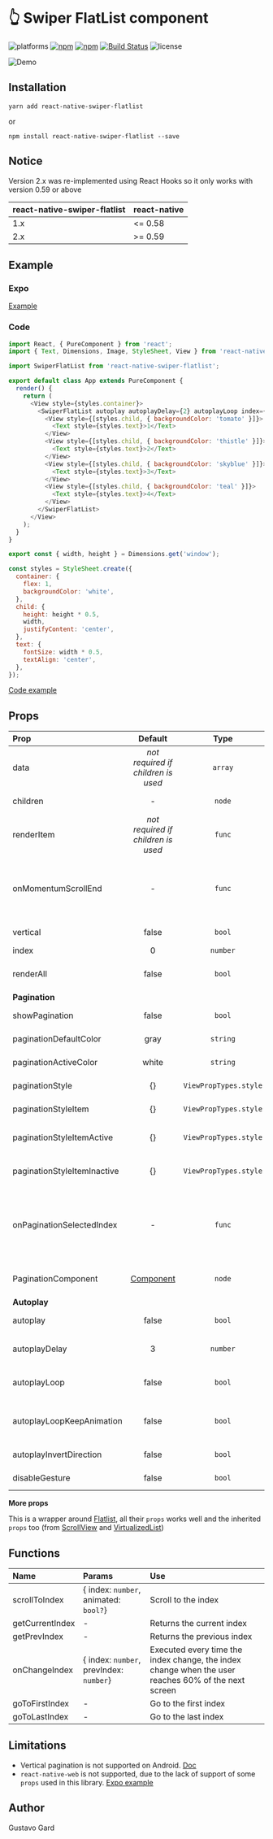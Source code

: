 # :point_up_2: Swiper FlatList component

![platforms](https://img.shields.io/badge/platforms-Android%20|%20iOS-brightgreen.svg)
[![npm](https://img.shields.io/npm/v/react-native-swiper-flatlist.svg)](https://www.npmjs.com/package/react-native-swiper-flatlist)
[![npm](https://img.shields.io/npm/dm/react-native-swiper-flatlist.svg)](https://www.npmjs.com/package/react-native-swiper-flatlist)
[![Build Status](https://app.bitrise.io/app/dfeb47a453df37dd/status.svg?token=54NHsU_G5kGTSZpdEejqLA&branch=master)](https://app.bitrise.io/app/dfeb47a453df37dd)
![license](https://img.shields.io/npm/l/react-native-swiper-flatlist.svg)

![Demo](https://raw.githubusercontent.com/gusgard/react-native-swiper-flatlist/master/demo.gif)

## Installation

```
yarn add react-native-swiper-flatlist
```

or

```
npm install react-native-swiper-flatlist --save
```

## Notice

Version 2.x was re-implemented using React Hooks so it only works with version 0.59 or above

| react-native-swiper-flatlist | react-native |
| ---------------------------- | ------------ |
| 1.x                          | <= 0.58      |
| 2.x                          | >= 0.59      |

## Example

### Expo

[Example](https://snack.expo.io/@gusgard/react-native-swiper-flatlist)

### Code

```js
import React, { PureComponent } from 'react';
import { Text, Dimensions, Image, StyleSheet, View } from 'react-native';

import SwiperFlatList from 'react-native-swiper-flatlist';

export default class App extends PureComponent {
  render() {
    return (
      <View style={styles.container}>
        <SwiperFlatList autoplay autoplayDelay={2} autoplayLoop index={2} showPagination>
          <View style={[styles.child, { backgroundColor: 'tomato' }]}>
            <Text style={styles.text}>1</Text>
          </View>
          <View style={[styles.child, { backgroundColor: 'thistle' }]}>
            <Text style={styles.text}>2</Text>
          </View>
          <View style={[styles.child, { backgroundColor: 'skyblue' }]}>
            <Text style={styles.text}>3</Text>
          </View>
          <View style={[styles.child, { backgroundColor: 'teal' }]}>
            <Text style={styles.text}>4</Text>
          </View>
        </SwiperFlatList>
      </View>
    );
  }
}

export const { width, height } = Dimensions.get('window');

const styles = StyleSheet.create({
  container: {
    flex: 1,
    backgroundColor: 'white',
  },
  child: {
    height: height * 0.5,
    width,
    justifyContent: 'center',
  },
  text: {
    fontSize: width * 0.5,
    textAlign: 'center',
  },
});
```

[Code example](./example/README.md)

## Props

| Prop                        |                      Default                      |         Type          | Description                                                                           |
| :-------------------------- | :-----------------------------------------------: | :-------------------: | :------------------------------------------------------------------------------------ |
| data                        |        _not required if children is used_         |        `array`        | Data to use in renderItem                                                             |
| children                    |                         -                         |        `node`         | Children elements                                                                     |
| renderItem                  |        _not required if children is used_         |        `func`         | Takes an item from data and renders it into the list                                  |
| onMomentumScrollEnd         |                         -                         |        `func`         | Called after scroll end and the first parameter is the current index                  |
| vertical                    |                       false                       |        `bool`         | Show vertical swiper                                                                  |
| index                       |                         0                         |       `number`        | Index to start                                                                        |
| renderAll                   |                       false                       |        `bool`         | Render all the items before display it                                                |
| **Pagination**              |
| showPagination              |                       false                       |        `bool`         | Show pagination                                                                       |
| paginationDefaultColor      |                       gray                        |       `string`        | Pagination color                                                                      |
| paginationActiveColor       |                       white                       |       `string`        | Pagination color                                                                      |
| paginationStyle             |                        {}                         | `ViewPropTypes.style` | Style object for the container                                                        |
| paginationStyleItem         |                        {}                         | `ViewPropTypes.style` | Style object for the item (dot)                                                       |
| paginationStyleItemActive   |                        {}                         | `ViewPropTypes.style` | Style object for the active item (dot)                                                |
| paginationStyleItemInactive |                        {}                         | `ViewPropTypes.style` | Style object for the inactive item (dot)                                              |
| onPaginationSelectedIndex   |                         -                         |        `func`         | Executed when the user presses the pagination index, similar properties onChangeIndex |
| PaginationComponent         | [Component](./src/components/Pagination/index.js) |        `node`         | Overwrite Pagination component                                                        |
| **Autoplay**                |
| autoplay                    |                       false                       |        `bool`         | Change index automatically                                                            |
| autoplayDelay               |                         3                         |       `number`        | Delay between every page in seconds                                                   |
| autoplayLoop                |                       false                       |        `bool`         | Continue playing after reach end                                                      |
| autoplayLoopKeepAnimation   |                       false                       |        `bool`         | Show animation when reach the end of the list                                         |
| autoplayInvertDirection     |                       false                       |        `bool`         | Invert auto play direction                                                            |
| disableGesture              |                       false                       |        `bool`         | Disable swipe gesture                                                                 |

**More props**

This is a wrapper around [Flatlist](http://facebook.github.io/react-native/docs/flatlist.html#props), all their `props` works well and the inherited `props` too (from [ScrollView](http://facebook.github.io/react-native/docs/scrollview#props) and [VirtualizedList](http://facebook.github.io/react-native/docs/virtualizedlist#props))

## Functions

| Name            | Params                                  | Use                                                                                                 |
| :-------------- | :-------------------------------------- | :-------------------------------------------------------------------------------------------------- |
| scrollToIndex   | { index: `number`, animated: `bool?`}   | Scroll to the index                                                                                 |
| getCurrentIndex | -                                       | Returns the current index                                                                           |
| getPrevIndex    | -                                       | Returns the previous index                                                                          |
| onChangeIndex   | { index: `number`, prevIndex: `number`} | Executed every time the index change, the index change when the user reaches 60% of the next screen |
| goToFirstIndex  | -                                       | Go to the first index                                                                               |
| goToLastIndex   | -                                       | Go to the last index                                                                                |

## Limitations

- Vertical pagination is not supported on Android. [Doc](https://github.com/facebook/react-native/blob/a48da14800013659e115bf2b58e31aa396e678e5/Libraries/Components/ScrollView/ScrollView.js#L274)
- `react-native-web` is not supported, due to the lack of support of some `props` used in this library. [Expo example](https://snack.expo.io/@gusgard/react-native-web-example-with-swiper)

## Author

Gustavo Gard

